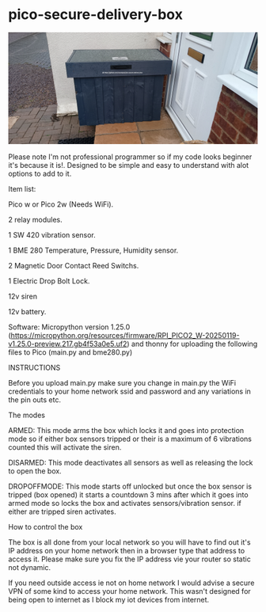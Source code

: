 # pico-secure-delivery-box
![How to build your own secure delivery box using a raspberry pi pico](Building-box/IMG_20250123_120316757.jpg)

Please note I'm not professional programmer so if my code looks beginner it's because it is!. Designed to be simple and easy to understand with alot options to add to it.

Item list:

Pico w or Pico 2w (Needs WiFi).

2 relay modules.

1 SW 420 vibration sensor.

1 BME 280 Temperature, Pressure, Humidity sensor.

2 Magnetic Door Contact Reed Switchs.

1 Electric Drop Bolt Lock.

12v siren

12v battery.

Software: Micropython version 1.25.0 (https://micropython.org/resources/firmware/RPI_PICO2_W-20250119-v1.25.0-preview.217.gb4f53a0e5.uf2) and thonny for uploading the following files to Pico (main.py and bme280.py)

INSTRUCTIONS

Before you upload main.py make sure you change in main.py the WiFi credentials to your home network ssid and password and any variations in the pin outs etc.

The modes

ARMED: This mode arms the box which locks it and goes into protection mode so if either box sensors tripped or their is a maximum of 6 vibrations counted this will activate the siren.

DISARMED: This mode deactivates all sensors as well as releasing the lock to open the box.

DROPOFFMODE: This mode starts off unlocked but once the box sensor is tripped (box opened) it starts a countdown 3 mins after which it goes into armed mode so locks the box and activates sensors/vibration sensor. if either are tripped siren activates.

How to control the box

The box is all done from your local network so you will have to find out it's IP address on your home network then in a browser type that address to access it. Please make sure you fix the IP address vie your router so static not dynamic.

If you need outside access ie not on home network I would advise a secure VPN of some kind to access your home network. This wasn't designed for being open to internet as I block my iot devices from internet.
